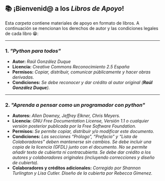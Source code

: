 ## 📚 ¡Bienvenid@ a los *Libros de Apoyo*! 


Esta *carpeta* contiene materiales de apoyo en formato de libros. A continuación se mencionan los derechos de autor y las condiciones legales de cada libro 😁:

_______________________________________________

### 1. ***"Python para todos"***
   - **Autor:** _Raúl González Duque_
   - **Licencia:** _Creative Commons Reconocimiento 2.5 España_
   - **Permisos:** _Copiar, distribuir, comunicar públicamente y hacer obras derivadas._
   - **Condiciones:** _Se debe reconocer y dar crédito al autor original (**Raúl González Duque**)._

_______________________________________________

### 2. ***"Aprenda a pensar como un programador con python"*** 
   - **Autores:** _Allen Downey, Jeffrey Elkner, Chris Meyers._  
   - **Licencia:** _GNU Free Documentation License, Versión 1.1 o cualquier versión posterior publicada por la Free Software Foundation._  
   - **Permisos:** _Se permite copiar, distribuir y/o modificar este documento._  
   - **Condiciones:** _Las secciones “Prólogo”, “Prefacio” y “Lista de Colaboradores” deben mantenerse sin cambios. Se debe incluir una copia de la licencia (GFDL) junto con el documento. No se permite añadir texto de cubierta ni contracubierta. Se debe dar crédito a los autores y colaboradores originales (incluyendo correcciones y diseño de cubierta)._  
   - **Colaboradores y créditos adicionales:** _Corregido por Shannon Turlington y Lisa Cutler. Diseño de la cubierta por Rebecca Gimenez._
